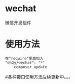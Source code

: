 # wechat
微信开发组件
# 使用方法

	在"require"里面加入
	"dh2y/wechat": "*"	
        composer update
		
#各种接口使用方法后续更新中。。。
